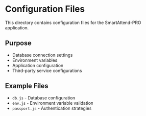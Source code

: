 # Configuration Files

This directory contains configuration files for the SmartAttend-PRO application.

## Purpose
- Database connection settings
- Environment variables
- Application configuration
- Third-party service configurations

## Example Files
- `db.js` - Database configuration
- `env.js` - Environment variable validation
- `passport.js` - Authentication strategies
